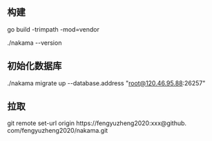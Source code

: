 ## 构建

go build -trimpath -mod=vendor

./nakama --version


## 初始化数据库

./nakama migrate up --database.address "root@120.46.95.88:26257"


## 拉取
git remote set-url origin https://fengyuzheng2020:xxx@github.
com/fengyuzheng2020/nakama.git
